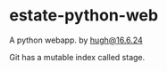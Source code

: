 estate-python-web
======================

A python webapp.
by hugh@16.6.24

Git has a mutable index called stage.
